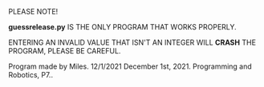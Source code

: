 PLEASE NOTE!

**guessrelease.py** IS THE ONLY PROGRAM THAT WORKS PROPERLY.

ENTERING AN INVALID VALUE THAT ISN'T AN INTEGER WILL **CRASH** THE PROGRAM, PLEASE BE CAREFUL.

Program made by Miles.
12/1/2021
December 1st, 2021.
Programming and Robotics, P7..